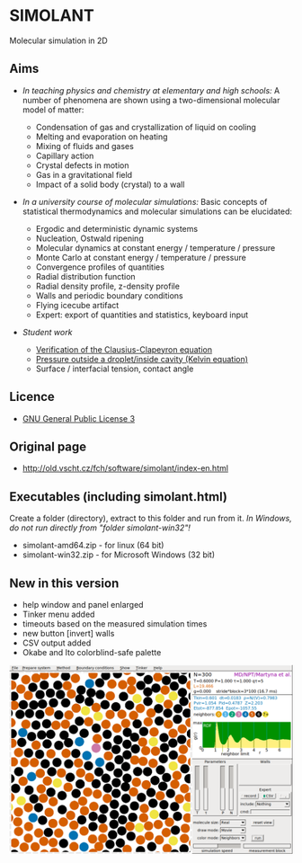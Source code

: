 # SIMOLANT

Molecular simulation in 2D

## Aims

* _In teaching physics and chemistry at elementary and high schools:_ A number of phenomena are shown using a two-dimensional molecular model of matter:

  * Condensation of gas and crystallization of liquid on cooling
  * Melting and evaporation on heating
  * Mixing of fluids and gases
  * Capillary action
  * Crystal defects in motion
  * Gas in a gravitational field
  * Impact of a solid body (crystal) to a wall

* _In a university course of molecular simulations:_ Basic concepts of statistical thermodynamics and molecular simulations can be elucidated:

  * Ergodic and deterministic dynamic systems
  * Nucleation, Ostwald ripening
  * Molecular dynamics at constant energy / temperature / pressure
  * Monte Carlo at constant energy / temperature / pressure
  * Convergence profiles of quantities
  * Radial distribution function
  * Radial density profile, z-density profile
  * Walls and periodic boundary conditions
  * Flying icecube artifact
  * Expert: export of quantities and statistics, keyboard input

* _Student work_

  * [Verification of the Clausius-Clapeyron equation](http://old.vscht.cz/fch/en/tools/kolafa/tul/simenw1.pdf)
  * [Pressure outside a droplet/inside cavity (Kelvin equation)](http://old.vscht.cz/fch/en/tools/kolafa/simenw3.pdf)
  * Surface / interfacial tension, contact angle

## Licence

* [GNU General Public License 3](https://www.gnu.org/licenses/gpl-3.0.html)

## Original page

* http://old.vscht.cz/fch/software/simolant/index-en.html

## Executables (including simolant.html)

Create a folder (directory), extract to this folder and run from it.
_In Windows, do not run directly from "folder simolant-win32"!_

* simolant-amd64.zip - for linux (64 bit)
* simolant-win32.zip - for Microsoft Windows (32 bit)

## New in this version

* help window and panel enlarged
* Tinker menu added
* timeouts based on the measured simulation times
* new button [invert] walls
* CSV output added
* Okabe and Ito colorblind-safe palette

![SIMOLANT](sources/screenshot.png)
